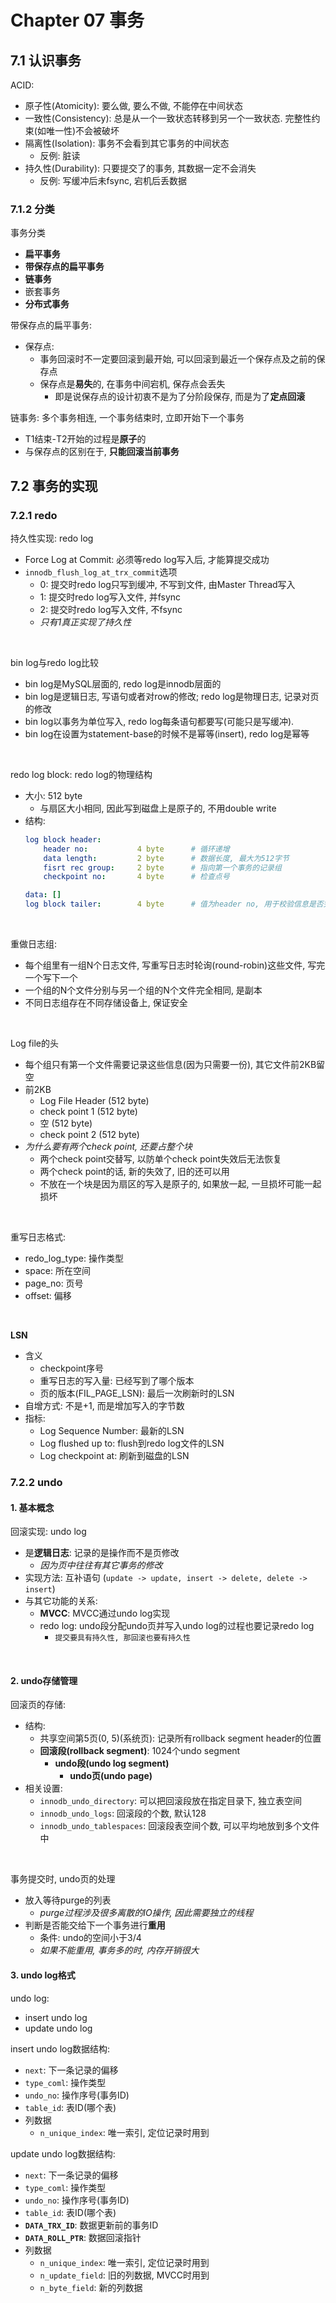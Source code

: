 # Chapter 07 事务

## 7.1 认识事务

ACID:
- 原子性(Atomicity): 要么做, 要么不做, 不能停在中间状态
- 一致性(Consistency): 总是从一个一致状态转移到另一个一致状态. 完整性约束(如唯一性)不会被破坏
- 隔离性(Isolation): 事务不会看到其它事务的中间状态
    - 反例: 脏读
- 持久性(Durability): 只要提交了的事务, 其数据一定不会消失
    - 反例: 写缓冲后未fsync, 宕机后丢数据

### 7.1.2 分类

事务分类
- **扁平事务**
- **带保存点的扁平事务**
- **链事务**
- 嵌套事务
- **分布式事务**

带保存点的扁平事务: 
- 保存点: 
    - 事务回滚时不一定要回滚到最开始, 可以回滚到最近一个保存点及之前的保存点
    - 保存点是**易失**的, 在事务中间宕机, 保存点会丢失
        - 即是说保存点的设计初衷不是为了分阶段保存, 而是为了**定点回滚**

链事务: 多个事务相连, 一个事务结束时, 立即开始下一个事务
- T1结束-T2开始的过程是**原子**的
- 与保存点的区别在于, **只能回滚当前事务**


## 7.2 事务的实现 

### 7.2.1 redo

持久性实现: redo log
- Force Log at Commit: 必须等redo log写入后, 才能算提交成功
- `innodb_flush_log_at_trx_commit`选项
    - 0: 提交时redo log只写到缓冲, 不写到文件, 由Master Thread写入
    - 1: 提交时redo log写入文件, 并fsync
    - 2: 提交时redo log写入文件, 不fsync
    - *只有1真正实现了持久性*

<br/>

bin log与redo log比较
- bin log是MySQL层面的, redo log是innodb层面的
- bin log是逻辑日志, 写语句或者对row的修改; redo log是物理日志, 记录对页的修改
- bin log以事务为单位写入, redo log每条语句都要写(可能只是写缓冲).
- bin log在设置为statement-base的时候不是幂等(insert), redo log是幂等

<br/>

redo log block: redo log的物理结构
- 大小: 512 byte
    - 与扇区大小相同, 因此写到磁盘上是原子的, 不用double write
- 结构:
    ```yml
    log block header:
        header no:           4 byte      # 循环递增
        data length:         2 byte      # 数据长度, 最大为512字节
        fisrt rec group:     2 byte      # 指向第一个事务的记录组
        checkpoint no:       4 byte      # 检查点号

    data: []
    log block tailer:        4 byte      # 值为header no, 用于校验信息是否完整
    ```
<br/>

重做日志组: 
- 每个组里有一组N个日志文件, 写重写日志时轮询(round-robin)这些文件, 写完一个写下一个
- 一个组的N个文件分别与另一个组的N个文件完全相同, 是副本
- 不同日志组存在不同存储设备上, 保证安全
<br/>


Log file的头
- 每个组只有第一个文件需要记录这些信息(因为只需要一份), 其它文件前2KB留空
- 前2KB
    - Log File Header (512 byte)
    - check point 1   (512 byte)
    - 空              (512 byte)
    - check point 2   (512 byte)
- *为什么要有两个check point, 还要占整个块*
    - 两个check point交替写, 以防单个check point失效后无法恢复
    - 两个check point的话, 新的失效了, 旧的还可以用
    - 不放在一个块是因为扇区的写入是原子的, 如果放一起, 一旦损坏可能一起损坏
<br/>

重写日志格式:
- redo_log_type: 操作类型
- space: 所在空间
- page_no: 页号
- offset: 偏移

<br/>

**LSN**
- 含义
    - checkpoint序号
    - 重写日志的写入量: 已经写到了哪个版本
    - 页的版本(FIL_PAGE_LSN): 最后一次刷新时的LSN
- 自增方式: 不是+1, 而是增加写入的字节数
- 指标:
    - Log Sequence Number: 最新的LSN
    - Log flushed up to: flush到redo log文件的LSN
    - Log checkpoint at: 刷新到磁盘的LSN

### 7.2.2 undo

#### 1. 基本概念

回滚实现: undo log
- 是**逻辑日志**: 记录的是操作而不是页修改
    - *因为页中往往有其它事务的修改*
- 实现方法: 互补语句 (`update -> update, insert -> delete, delete -> insert`)
- 与其它功能的关系: 
    - **MVCC**: MVCC通过undo log实现
    - redo log: undo段分配undo页并写入undo log的过程也要记录redo log
        - `提交要具有持久性, 那回滚也要有持久性`
<br/>

#### 2. undo存储管理

回滚页的存储:
- 结构:
    - 共享空间第5页(0, 5)(系统页): 记录所有rollback segment header的位置
    - **回滚段(rollback segment)**: 1024个undo segment
        - **undo段(undo log segment)**
            - **undo页(undo page)**
- 相关设置:
    - `innodb_undo_directory`: 可以把回滚段放在指定目录下, 独立表空间
    - `innodb_undo_logs`: 回滚段的个数, 默认128
    - `innodb_undo_tablespaces`: 回滚段表空间个数, 可以平均地放到多个文件中

<br/>

事务提交时, undo页的处理
- 放入等待purge的列表  
    - *purge过程涉及很多离散的IO操作, 因此需要独立的线程*
- 判断是否能交给下一个事务进行**重用**  
    - 条件: undo的空间小于3/4
    - *如果不能重用, 事务多的时, 内存开销很大*


#### 3. undo log格式

undo log:
- insert undo log
- update undo log

insert undo log数据结构:
- `next`: 下一条记录的偏移
- `type_coml`: 操作类型
- `undo_no`: 操作序号(事务ID)
- `table_id`: 表ID(哪个表)
- 列数据
    - `n_unique_index`: 唯一索引, 定位记录时用到

update undo log数据结构:
- `next`: 下一条记录的偏移
- `type_coml`: 操作类型
- `undo_no`: 操作序号(事务ID)
- `table_id`: 表ID(哪个表)
- **`DATA_TRX_ID`**: 数据更新前的事务ID
- **`DATA_ROLL_PTR`**: 数据回滚指针
- 列数据
    - `n_unique_index`: 唯一索引, 定位记录时用到
    - `n_update_field`: 旧的列数据, MVCC时用到
    - `n_byte_field`: 新的列数据
